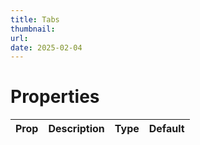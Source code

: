 ```yaml
---
title: Tabs
thumbnail:
url:
date: 2025-02-04
---
```



# Properties

| Prop | Description | Type | Default |
| ---- | ----------- | ---- | ------- |

